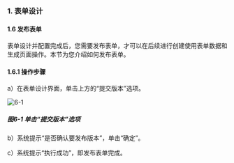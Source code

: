 ### 1. 表单设计

#### 1.6 发布表单

表单设计并配置完成后，您需要发布表单，才可以在后续进行创建使用表单数据和生成页面操作。本节为您介绍如何发布表单。

#### 1.6.1 操作步骤

a）在表单设计界面，单击上方的“提交版本”选项。

![6-1](https://www.feisuanyz.com/fspage/czzn/tablesj/tablesj_5_1.png)

##### 图6-1 单击“提交版本”选项

b）系统提示“是否确认要发布版本”，单击“确定”。

c）系统提示“执行成功”，即发布表单完成。
